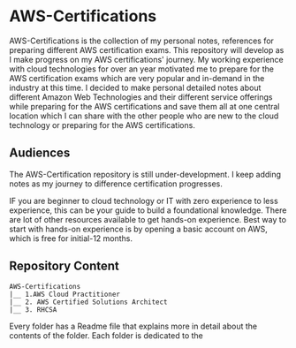 # AWS-Certifications

AWS-Certifications is the collection of my personal notes, references for preparing different AWS certification exams. This repository will develop as I make progress on my AWS certifications' journey. My working experience with cloud technologies for over an year motivated me to prepare for the AWS certification exams which are very popular and in-demand in the industry at this time. I decided to make personal detailed notes about different Amazon Web Technologies and their different service offerings while preparing for the AWS certifications and save them all at one central location which I can share with the other people who are new to the cloud technology or preparing for the AWS certifications.

## Audiences

The AWS-Certification repository is still under-development. I keep adding notes as my journey to difference certification progresses.

IF you are beginner to cloud technology or IT with zero experience to less experience, this can be your guide to build a foundational knowledge. There are lot of other resources available to get hands-on experience. Best way to start with hands-on experience is by opening a basic account on AWS, which is free for initial-12 months.

## Repository Content

```
AWS-Certifications
|__ 1.AWS Cloud Practitioner
|__ 2. AWS Certified Solutions Architect
|__ 3. RHCSA
```

Every folder has a Readme file that explains more in detail about the contents of the folder. Each folder is dedicated to the